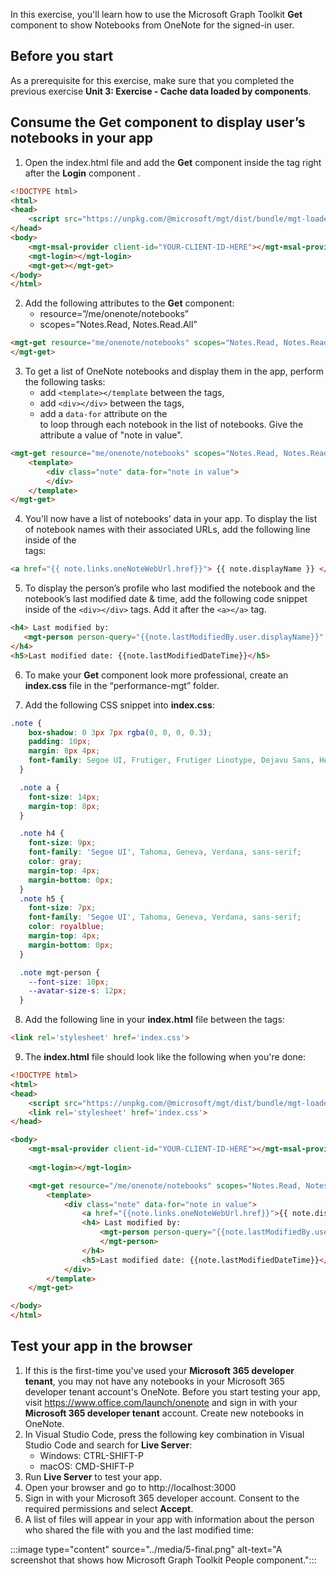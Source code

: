 In this exercise, you'll learn how to use the Microsoft Graph Toolkit **Get** component to show Notebooks from OneNote for the signed-in user.

## Before you start

As a prerequisite for this exercise, make sure that you completed the previous exercise **Unit 3: Exercise - Cache data loaded by components**.

## Consume the Get component to display user’s notebooks in your app  
1. Open the index.html file and add the **Get** component inside the <body> tag right after the **Login** component <mgt-login></mgt-login>.
```html
<!DOCTYPE html>
<html>
<head>
    <script src="https://unpkg.com/@microsoft/mgt/dist/bundle/mgt-loader.js"></script>
</head>
<body>
    <mgt-msal-provider client-id="YOUR-CLIENT-ID-HERE"></mgt-msal-provider>
    <mgt-login></mgt-login>
    <mgt-get></mgt-get>
</body>
</html>
```

2. Add the following attributes to the **Get** component:
    - resource=”/me/onenote/notebooks”  
    - scopes=”Notes.Read, Notes.Read.All”
```html
<mgt-get resource="me/onenote/notebooks" scopes="Notes.Read, Notes.Read.All">
</mgt-get>
```

3. To get a list of OneNote notebooks and display them in the app, perform the following tasks:
    - add `<template></template` between the <mgt-get></mgt-get> tags,
    - add `<div></div>` between the <template></template> tags,
    - add a `data-for` attribute on the <div> to loop through each notebook in the list of notebooks. Give the attribute a value of "note in value".

```html
<mgt-get resource="me/onenote/notebooks" scopes="Notes.Read, Notes.Read.All">
    <template>
        <div class="note" data-for="note in value">
        </div>
    </template>
</mgt-get>
```

4. You'll now have a list of notebooks’ data in your app. To display the list of notebook names with their associated URLs, add the following line inside of the <div></div> tags:
```html
<a href="{{ note.links.oneNoteWebUrl.href}}"> {{ note.displayName }} </a>
```

5.	To display the person’s profile who last modified the notebook and the notebook’s last modified date & time, add the following code snippet inside of the `<div></div>` tags. Add it after the `<a></a>` tag.

```html
<h4> Last modified by:
   <mgt-person person-query="{{note.lastModifiedBy.user.displayName}}" view="oneline" person-card="hover"></mgt-person>
</h4>
<h5>Last modified date: {{note.lastModifiedDateTime}}</h5>
```

6.	To make your **Get** component look more professional, create an **index.css** file in the “performance-mgt” folder. 

7.	Add the following CSS snippet into **index.css**:

```css
.note {
    box-shadow: 0 3px 7px rgba(0, 0, 0, 0.3);
    padding: 10px;
    margin: 8px 4px;
    font-family: Segoe UI, Frutiger, Frutiger Linotype, Dejavu Sans, Helvetica Neue, Arial, sans-serif;
  }

  .note a {
    font-size: 14px;
    margin-top: 8px;
  }

  .note h4 {
    font-size: 9px;
    font-family: 'Segoe UI', Tahoma, Geneva, Verdana, sans-serif;
    color: gray;
    margin-top: 4px;
    margin-bottom: 0px;
  }
  .note h5 {
    font-size: 7px;
    font-family: 'Segoe UI', Tahoma, Geneva, Verdana, sans-serif;
    color: royalblue;
    margin-top: 4px;
    margin-bottom: 0px;
  }

  .note mgt-person {
    --font-size: 10px;
    --avatar-size-s: 12px;
  }
```

8. Add the following line in your **index.html** file between the <head></head> tags:
```html
<link rel='stylesheet' href='index.css'>
```

9. The **index.html** file should look like the following when you're done:
```html
<!DOCTYPE html>
<html>
<head>
    <script src="https://unpkg.com/@microsoft/mgt/dist/bundle/mgt-loader.js"></script>
    <link rel='stylesheet' href='index.css'>   
</head>

<body>
    <mgt-msal-provider client-id="YOUR-CLIENT-ID-HERE"></mgt-msal-provider>
    
    <mgt-login></mgt-login>

    <mgt-get resource="/me/onenote/notebooks" scopes="Notes.Read, Notes.Read.All">
        <template>
            <div class="note" data-for="note in value">
                <a href="{{note.links.oneNoteWebUrl.href}}">{{ note.displayName }} </a>
                <h4> Last modified by:
                    <mgt-person person-query="{{note.lastModifiedBy.user.displayName}}" view="oneline" person-card="hover">
                    </mgt-person>
                </h4>
                <h5>Last modified date: {{note.lastModifiedDateTime}}</h5>
            </div>
        </template>
    </mgt-get>

</body>
</html>
```

## Test your app in the browser

1.	If this is the first-time you've used your **Microsoft 365 developer tenant**, you may not have any notebooks in your Microsoft 365 developer tenant account's OneNote. Before you start testing your app, visit https://www.office.com/launch/onenote and sign in with your **Microsoft 365 developer tenant** account. Create new notebooks in OneNote.
2.	In Visual Studio Code, press the following key combination in Visual Studio Code and search for **Live Server**:
    - Windows: CTRL-SHIFT-P
    - macOS: CMD-SHIFT-P 
3.	Run **Live Server** to test your app. 
4.	Open your browser and go to http://localhost:3000
5.	Sign in with your Microsoft 365 developer account. Consent to the required permissions and select **Accept**.
6.	A list of files will appear in your app with information about the person who shared the file with you and the last modified time:

:::image type="content" source="../media/5-final.png" alt-text="A screenshot that shows how Microsoft Graph Toolkit People component.":::
